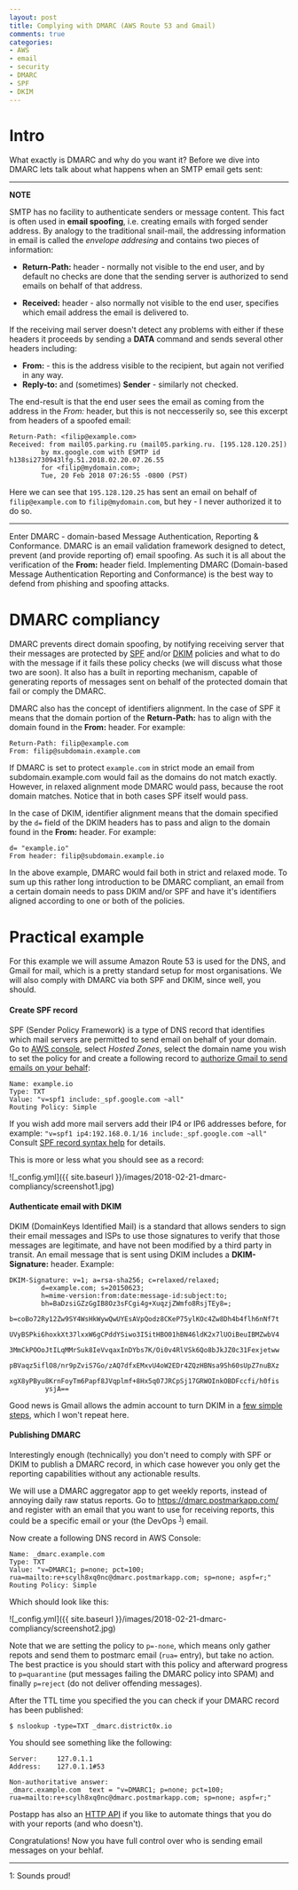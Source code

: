 ```yaml
---
layout: post
title: Complying with DMARC (AWS Route 53 and Gmail)
comments: true
categories:
- AWS
- email
- security
- DMARC
- SPF
- DKIM
---
```


# Intro

What exactly is DMARC and why do you want it?
Before we dive into DMARC lets talk about what happens when an SMTP email gets sent:

---
**NOTE**

SMTP has no facility to authenticate senders or message content. This fact is often used in **email spoofing**, i.e. creating emails with forged sender address. By analogy to the traditional snail-mail, the addressing information in email is called the *envelope addresing* and contains two pieces of information:

* **Return-Path:** header - normally not visible to the end user, and by default no checks are done that the sending server is authorized to send emails on behalf of that address.

* **Received:** header - also normally not visible to the end user, specifies which email address the email is delivered to.

If the receiving mail server doesn't detect any problems with either if these headers it proceeds by sending a **DATA** command and sends several other headers including:

* **From:** - this is the address visible to the recipient, but again not verified in any way.
* **Reply-to:** and (sometimes) **Sender** - similarly not checked.

The end-result is that the end user sees the email as coming from the address in the *From:* header, but this is not neccesserily so, see this excerpt from headers of a spoofed email:
```
Return-Path: <filip@example.com>
Received: from mail05.parking.ru (mail05.parking.ru. [195.128.120.25])
        by mx.google.com with ESMTP id h138si2730943lfg.51.2018.02.20.07.26.55
        for <filip@mydomain.com>;
        Tue, 20 Feb 2018 07:26:55 -0800 (PST)
```

Here we can see that `195.128.120.25` has sent an email on behalf of `filip@example.com` to `filip@mydomain.com`, but hey - I never authorized it to do so.

---

Enter DMARC - domain-based Message Authentication, Reporting & Conformance.
DMARC is an email validation framework designed to detect, prevent (and provide reporting of) email spoofing.
As such it is all about the verification of the **From:** header field.
Implementing DMARC (Domain-based Message Authentication Reporting and Conformance) is the best way to defend from phishing and spoofing attacks.

# DMARC compliancy

DMARC prevents direct domain spoofing, by notifying receiving server that their messages are protected by [SPF](https://en.wikipedia.org/wiki/Sender_Policy_Framework) and/or [DKIM](https://en.wikipedia.org/wiki/DomainKeys_Identified_Mail) policies and what to do with the message if it fails these policy checks (we will discuss what those two are soon).
It also has a built in reporting mechanism, capable of generating reports of messages sent on behalf of the protected domain that fail or comply the DMARC.

DMARC also has the concept of identifiers alignment.
In the case of SPF it means that the domain portion of the **Return-Path:** has to align with the domain found in the **From:** header.
For example:

```
Return-Path: filip@example.com
From: filip@subdomain.example.com
```

If DMARC is set to protect `example.com` in strict mode an email from subdomain.example.com would fail as the domains do not match exactly. However, in relaxed alignment mode DMARC would pass, because the root domain matches. Notice that in both cases SPF itself would pass.

In the case of DKIM, identifier alignment means that the domain specified by the `d=` field of the DKIM headers has to pass and align to the domain found in the **From:** header. For example:

```
d= "example.io"
From header: filip@subdomain.example.io
```

In the above example, DMARC would fail both in strict and relaxed mode.
To sum up this rather long introduction to be DMARC compliant, an email from a certain domain needs to pass DKIM and/or SPF and have it's identifiers aligned according to one or both of the policies.

# Practical example

For this example we will assume Amazon Route 53 is used for the DNS, and Gmail for mail, which is a pretty standard setup for most organisations.
We will also comply with DMARC via both SPF and DKIM, since well, you should.

#### Create SPF record

SPF (Sender Policy Framework) is a type of DNS record that identifies which mail servers are permitted to send email on behalf of your domain.
Go to [AWS console](https://console.aws.amazon.com/route53), select *Hosted Zones*, select the domain name you wish to set the policy for and create a following record to [authorize Gmail to send emails on your behalf](https://support.google.com/a/answer/178723?hl=en):

```
Name: example.io
Type: TXT
Value: "v=spf1 include:_spf.google.com ~all"
Routing Policy: Simple
```

If you wish add more mail servers add their IP4 or IP6 addresses before, for example:
`"v=spf1 ip4:192.168.0.1/16 include:_spf.google.com ~all"`
Consult [SPF record syntax help](http://www.openspf.org/SPF_Record_Syntax) for details.

This is more or less what you should see as a record:

![_config.yml]({{ site.baseurl }}/images/2018-02-21-dmarc-compliancy/screenshot1.jpg)

#### Authenticate email with DKIM

DKIM (DomainKeys Identified Mail) is a standard that allows senders to sign their email messages and ISPs to use those signatures to verify that those messages are legitimate, and have not been modified by a third party in transit. An email message that is sent using DKIM includes a **DKIM-Signature:** header. Example:

```
DKIM-Signature: v=1; a=rsa-sha256; c=relaxed/relaxed;
        d=example.com; s=20150623;
        h=mime-version:from:date:message-id:subject:to;
        bh=BaDzsiGZzGgIB8Oz3sFCgi4g+XuqzjZWmfo8RsjTEy8=;
        b=coBo72Ry12Zw9SY4WsHkWywQwUYEsAVpQodz8CKeP75ylKOc4Zw8Dh4b4flh6nNf7t
         UVyBSPki6hoxkXt37lxxW6gCPddYSiwo3I5itHBO01hBN46ldK2x7lUOiBeuIBMZwbV4
         3MmCkPOOoJtILqMMrSuk8IeVvqaxInDYbs7K/Oi0v4RlVSk6Qo8bJkJZ0c31Fexjetww
         pBVaqz5iflO8/nr9pZviS7Go/zAQ7dfxEMxvU4oW2EDr4ZQzHBNsa9Sh60sUpZ7nuBXz
         xgX8yPByu8KrnFoyTm6Papf8JVqplmf+8Hx5q07JRCpSj17GRWOInkOBDFccfi/h0fis
         ysjA==
```

Good news is Gmail allows the admin account to turn DKIM in a [few simple steps](https://support.google.com/a/answer/180504?hl=en), which I won't repeat here.

#### Publishing DMARC

Interestingly enough (technically) you don't need to comply with SPF or DKIM to publish a DMARC record, in which case however you only get the reporting capabilities without any actionable results.

We will use a DMARC aggregator app to get weekly reports, instead of annoying daily raw status reports.
Go to https://dmarc.postmarkapp.com/ and register with an email that you want to use for receiving reports, this could be a specific email or your (the DevOps <sup>[1](#footnote1)</sup>) email.

Now create a following DNS record in AWS Console:

```
Name: _dmarc.example.com
Type: TXT
Value: "v=DMARC1; p=none; pct=100; rua=mailto:re+scylh8xq0nc@dmarc.postmarkapp.com; sp=none; aspf=r;"
Routing Policy: Simple
```

Which should look like this:

![_config.yml]({{ site.baseurl }}/images/2018-02-21-dmarc-compliancy/screenshot2.jpg)

Note that we are setting the policy to `p=-none`, which means only gather repots and send them to postmarc email (`rua=` entry), but take no action.
The best practice is you should start with this policy and afterward progress to `p=quarantine` (put messages failing the DMARC policy into SPAM) and finally `p=reject` (do not deliver offending messages).

After the TTL time you specified the you can check if your DMARC record has been published:

```
$ nslookup -type=TXT _dmarc.district0x.io
```

You should see something like the following:

```
Server:		127.0.1.1
Address:	127.0.1.1#53

Non-authoritative answer:
_dmarc.example.com	text = "v=DMARC1; p=none; pct=100; rua=mailto:re+scylh8xq0nc@dmarc.postmarkapp.com; sp=none; aspf=r;"
```

Postapp has also an [HTTP API](https://dmarc.postmarkapp.com/api/) if you like to automate things that you do with your reports (and who doesn't).

Congratulations! Now you have full control over who is sending email messages on your behlaf.

---
<a name="footnote1">1</a>: Sounds proud!
